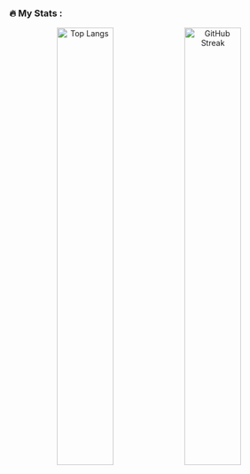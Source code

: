 ### :fire: My Stats :

<div align="center">
  <img src="https://github-readme-stats.vercel.app/api/top-langs/?username=makishima44&layout=compact&theme=vision-friendly-dark" alt="Top Langs" width="45%" />
  <img src="https://github-readme-streak-stats.herokuapp.com?user=makishima44&theme=great-gatsby&border_radius=7.9" alt="GitHub Streak" width="45%" />
</div>
